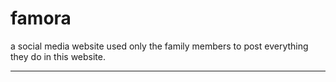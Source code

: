 # famora
a social media website used only the family members to post everything they do in this website.
<hr>
